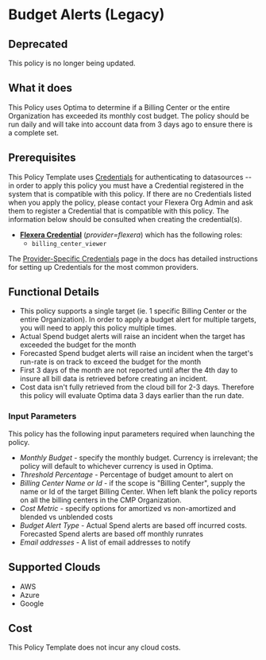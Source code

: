 # Budget Alerts (Legacy)

## Deprecated

This policy is no longer being updated.

## What it does

This Policy uses Optima to determine if a Billing Center or the entire Organization has exceeded its monthly cost budget. The policy should be run daily and will take into account data from 3 days ago to ensure there is a complete set.

## Prerequisites

This Policy Template uses [Credentials](https://docs.flexera.com/flexera/EN/Automation/ManagingCredentialsExternal.htm) for authenticating to datasources -- in order to apply this policy you must have a Credential registered in the system that is compatible with this policy. If there are no Credentials listed when you apply the policy, please contact your Flexera Org Admin and ask them to register a Credential that is compatible with this policy. The information below should be consulted when creating the credential(s).

- [**Flexera Credential**](https://docs.flexera.com/flexera/EN/Automation/ProviderCredentials.htm) (_provider=flexera_) which has the following roles:
  - `billing_center_viewer`

The [Provider-Specific Credentials](https://docs.flexera.com/flexera/EN/Automation/ProviderCredentials.htm) page in the docs has detailed instructions for setting up Credentials for the most common providers.

## Functional Details

- This policy supports a single target (ie. 1 specific Billing Center or the entire Organization). In order to apply a budget alert for multiple targets, you will need to apply this policy multiple times.
- Actual Spend budget alerts will raise an incident when the target has exceeded the budget for the month
- Forecasted Spend budget alerts will raise an incident when the target's run-rate is on track to exceed the budget for the month
- First 3 days of the month are not reported until after the 4th day to insure all bill data is retrieved before creating an incident.
- Cost data isn't fully retrieved from the cloud bill for 2-3 days. Therefore this policy will evaluate Optima data 3 days earlier than the run date.

### Input Parameters

This policy has the following input parameters required when launching the policy.

- _Monthly Budget_ - specify the monthly budget. Currency is irrelevant; the policy will default to whichever currency is used in Optima.
- _Threshold Percentage_ - Percentage of budget amount to alert on
- _Billing Center Name or Id_ - if the scope is "Billing Center", supply the name or Id of the target Billing Center. When left blank the policy reports on all the billing centers in the CMP Organization.
- _Cost Metric_ - specify options for amortized vs non-amortized and blended vs unblended costs
- _Budget Alert Type_ - Actual Spend alerts are based off incurred costs. Forecasted Spend alerts are based off monthly runrates
- _Email addresses_ - A list of email addresses to notify

## Supported Clouds

- AWS
- Azure
- Google

## Cost

This Policy Template does not incur any cloud costs.
